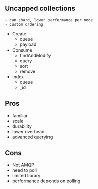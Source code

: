 
## Uncapped collections
    - can shard, lower performance per node
    - custom ordering

* Create
    - queue
    - payload
* Consume
    - findAndModify
    - query
    - sort
    - remove
* Index
    - queue
    - _id

## Pros

* familiar
* scale
* durability
* lower overhead
* advanced querying

## Cons

* Not AMQP
* need to poll
* limited library
* performance depends on polling
